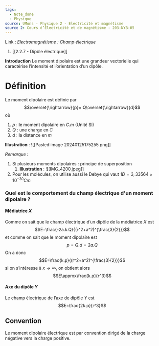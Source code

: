 ```yaml
---
tags:
  - Note_done
  - Physique
source: UMons - Physique 2 - Electricité et magnétisme
source 2: Cours d’Électricité et de magnétisme - 203-NYB-05
---
```


Link :
_Electromagnétisme : Champ électrique_
1. [[2.2.7 - Dipôle électrique]]

**Introduction** 
Le moment dipolaire est une grandeur vectorielle qui caractérise l’intensité et l’orientation d’un dipôle.

# Définition
Le moment dipolaire est définie par $$\overset{\rightarrow}{p}= Q\overset{\rightarrow}{d}$$ où
1. $p$ : le moment dipolaire en $C.m$ (Unité SI)
2. $Q$ : une charge en $C$
3. $d$ : la distance en $m$ 

**Illustration** :
![[Pasted image 20240125175255.png]]

_Remarque_ :
1. Si plusieurs moments dipolaires : principe de superposition
	1. **Illustration** : ![[IMG_4200.jpeg]]
2. Pour les molécules, on utilise aussi le Debye qui vaut $1D = 3,335 64×10^{−30}Cm$

### Quel est le comportement du champ électrique d'un moment dipolaire ?
#### Médiatrice $X$ 
Comme on sait que le champ électrique d’un dipôle de la médiatrice $X$ est $$E=\frac{-2a.k.Q}{(r^2+a^2)^{\frac{3}{2}}}$$ et comme on sait que le moment dipolaire est $$p=Q.d=2a.Q$$
 On a donc $$E=\frac{k.p}{(r^2+a^2)^{\frac{3}{2}}}$$ si on s’intéresse à $x\to\infty$, on obtient alors $$E\approx\frac{k.p}{r^3}$$
 

#### Axe du dipôle $Y$ 
Le champ électrique de l’axe de dipôle $Y$ est $$E=\frac{2k.p}{r^3}$$


## Convention
Le moment dipolaire électrique est par convention dirigé de la charge négative vers la charge positive.

